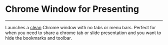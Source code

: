 # Chrome Window for Presenting
---

Launches a <ins>clean</ins> Chrome window with no tabs or menu bars. Perfect for when you need to share a chrome tab or slide presentation and you want to hide the bookmarks and toolbar. 

